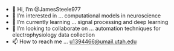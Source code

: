 - 👋 Hi, I’m @JamesSteele977
- 👀 I’m interested in ... computational models in neuroscience
- 🌱 I’m currently learning ... signal processing and deep learning
- 💞️ I’m looking to collaborate on ... automation techniques for electrophysiology data collection
- 📫 How to reach me ... u1394466@umail.utah.edu

<!---
JamesSteele977/JamesSteele977 is a ✨ special ✨ repository because its `README.md` (this file) appears on your GitHub profile.
You can click the Preview link to take a look at your changes.
--->
